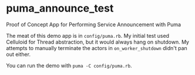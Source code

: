 # puma_announce_test
Proof of Concept App for Performing Service Announcement with Puma

The meat of this demo app is in `config/puma.rb`. My initial test
used Celluloid for Thread abstraction, but it would always hang on
shutdown. My attempts to manually terminate the actors in
`on_worker_shutdown` didn't pan out either.

You can run the demo with `puma -C config/puma.rb`.
